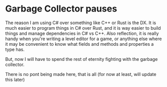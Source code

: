 # Garbage Collector pauses

The reason I am using C# over something like C++ or Rust is the DX.
It is much easier to program things in C# over Rust, and it is way easier to build things and manage dependencies in C# vs C++. 
Also reflection, it is really handy when you're writing a level editor for a game, or anything else where it may be convenient to know what fields and methods and properties a type has.

But, now I will have to spend the rest of eternity fighting with the garbage collector.





There is no pont being made here, that is all (for now at least, will update this later)
